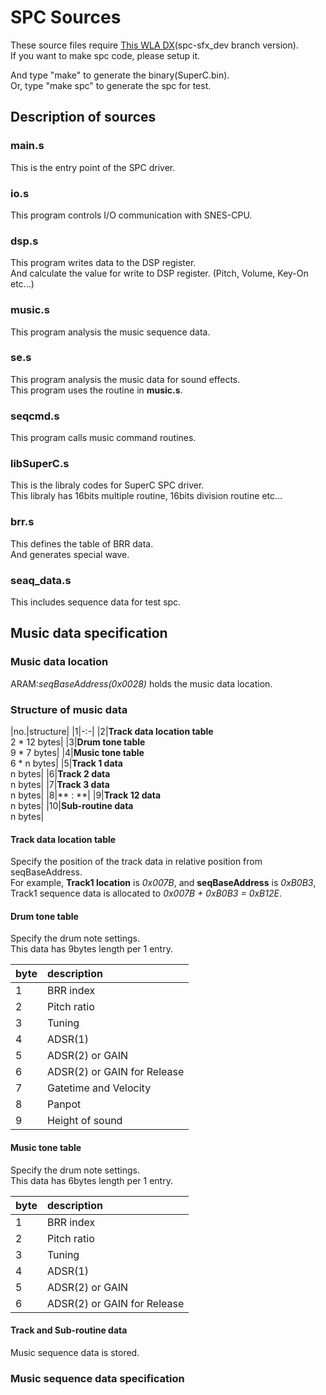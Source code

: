 # SPC Sources

These source files require [This WLA DX](https://github.com/boldowa/wla-dx)\(spc-sfx\_dev branch version\).  
If you want to make spc code, please setup it.

And type "make" to generate the binary(SuperC.bin).  
Or, type "make spc" to generate the spc for test.

## Description of sources

### main.s

This is the entry point of the SPC driver.

### io.s

This program controls I/O communication with SNES-CPU.

### dsp.s

This program writes data to the DSP register.  
And calculate the value for write to DSP register. (Pitch, Volume, Key-On etc...)

### music.s

This program analysis the music sequence data.

### se.s

This program analysis the music data for sound effects.  
This program uses the routine in **music.s**.

### seqcmd.s

This program calls music command routines.

### libSuperC.s

This is the libraly codes for SuperC SPC driver.  
This libraly has 16bits multiple routine, 16bits division routine etc...

### brr.s

This defines the table of BRR data.  
And generates special wave.

### seaq\_data.s

This includes sequence data for test spc.


## Music data specification

### Music data location

ARAM:*seqBaseAddress(0x0028)* holds the music data location.

### Structure of music data

|no.|structure|
|1|-:-|
|2|**Track data location table**<br>2 \* 12 bytes|
|3|**Drum tone table**<br>9 \* 7 bytes|
|4|**Music tone table**<br>6 \* n bytes|
|5|**Track 1 data**<br>n bytes|
|6|**Track 2 data**<br>n bytes|
|7|**Track 3 data**<br>n bytes|
|8|** : **|
|9|**Track 12 data**<br>n bytes|
|10|**Sub-routine data**<br>n bytes|

#### Track data location table
Specify the position of the track data in relative position from seqBaseAddress.  
For example, **Track1 location** is *0x007B*, and **seqBaseAddress** is *0xB0B3*, Track1 sequence data is allocated to *0x007B + 0xB0B3 = 0xB12E*.

#### Drum tone table
Specify the drum note settings.  
This data has 9bytes length per 1 entry.

|byte|description|
|:--|:--|
|1|BRR index|
|2|Pitch ratio|
|3|Tuning|
|4|ADSR(1)|
|5|ADSR(2) or GAIN|
|6|ADSR(2) or GAIN for Release|
|7|Gatetime and Velocity|
|8|Panpot|
|9|Height of sound|

#### Music tone table
Specify the drum note settings.  
This data has 6bytes length per 1 entry.

|byte|description|
|:--|:--|
|1|BRR index|
|2|Pitch ratio|
|3|Tuning|
|4|ADSR(1)|
|5|ADSR(2) or GAIN|
|6|ADSR(2) or GAIN for Release|

#### Track and Sub-routine data
Music sequence data is stored.

### Music sequence data specification

